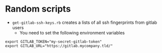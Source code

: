 # Random scripts

* `get-gitlab-ssh-keys.rb` creates a lists of all ssh fingerprints from gitlab users
    * You need to set the following environment variables
```
export GITLAB_TOKEN="my-secret-gitlab-token"
export GITLAB_URL="https://gitlab.mycompany.tld/"
```
